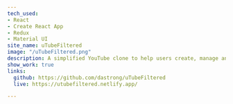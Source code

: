 ```yaml
---
tech_used:
- React
- Create React App
- Redux
- Material UI
site_name: uTubeFiltered
image: "/uTubeFiltered.png"
description: A simplified YouTube clone to help users create, manage and watch playlists
show_work: true
links:
  github: https://github.com/dastrong/uTubeFiltered
  live: https://utubefiltered.netlify.app/

---
```

